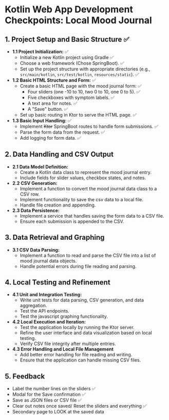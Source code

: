 # Kotlin Web App Development Checkpoints: Local Mood Journal

## 1. Project Setup and Basic Structure ✅

* **1.1 Project Initialization:** ✅
    * Initialize a new Kotlin project using Gradle  ✅
    * Choose a web framework (Chose SpringBoot). ✅
    * Set up the project structure with appropriate directories (e.g., `src/main/kotlin`, `src/test/kotlin`, `resources/static`). ✅
* **1.2 Basic HTML Structure and Form:** ✅
    * Create a basic HTML page with the mood journal form: ✅
        * Four sliders (one -10 to 10, two 0 to 10, one 0 to 5). ✅
        * Five checkboxes with symptom labels. ✅
        * A text area for notes. ✅ 
        * A "Save" button. ✅
    * Set up basic routing in Ktor to serve the HTML page. ✅
* **1.3 Basic Input Handling:** ✅
    * Implement ~~Ktor~~ SpringBoot routes to handle form submissions. ✅
    * Parse the form data from the request. ✅
    * Add logging for form data. ✅

## 2. Data Handling and CSV Output

* **2.1 Data Model Definition:**
    * Create a Kotlin data class to represent the mood journal entry.
    * Include fields for slider values, checkbox states, and notes.
* **2.2 CSV Generation:**
    * Implement a function to convert the mood journal data class to a CSV row.
    * Implement functionality to save the csv data to a local file.
    * Handle file creation and appending.
* **2.3 Data Persistence:**
    * Implement a service that handles saving the form data to a CSV file.
    * Ensure each submission is appended to the CSV.

## 3. Data Retrieval and Graphing

* **3.1 CSV Data Parsing:**
    * Implement a function to read and parse the CSV file into a list of mood journal data objects.
    * Handle potential errors during file reading and parsing.

## 4. Local Testing and Refinement

* **4.1 Unit and Integration Testing:**
    * Write unit tests for data parsing, CSV generation, and data aggregation.
    * Test the API endpoints.
    * Test the javascript graphing functionality.
* **4.2 Local Execution and Iteration:**
    * Test the application locally by running the Ktor server.
    * Refine the user interface and data visualization based on local testing.
    * Verify CSV file integrity after multiple entries.
* **4.3 Error Handling and Local File Management**
    * Add better error handling for file reading and writing.
    * Ensure that the application can handle missing CSV files.

## 5. Feedback

* Label the number lines on the sliders ✅
* Modal for the Save confirmation ✅
* Save as JSON files or CSV file ✅
* Clear out notes once saved/ Reset the sliders and everything ✅
* Secondary page to LOOK at the saved data

